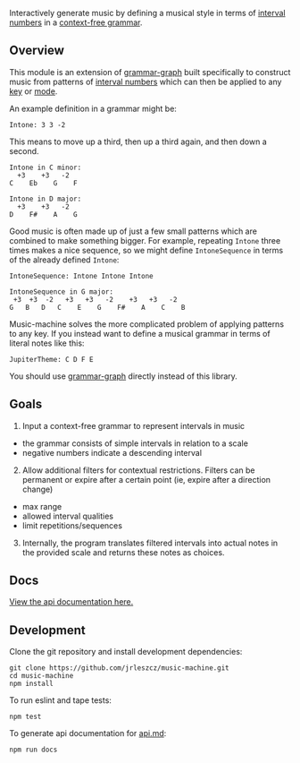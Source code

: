 Interactively generate music by defining a musical style in terms of [interval numbers](https://en.wikipedia.org/wiki/Interval_(music)#Number) in a [context-free grammar](https://en.wikipedia.org/wiki/Context-free_grammar).

## Overview

This module is an extension of [grammar-graph](https://www.npmjs.com/package/grammar-graph) built specifically to construct music from patterns of [interval numbers](https://en.wikipedia.org/wiki/Interval_(music)#Number) which can then be applied to any [key](https://en.wikipedia.org/wiki/Key_(music)) or [mode](https://en.wikipedia.org/wiki/Mode_(music)#Modern).

An example definition in a grammar might be:
```
Intone: 3 3 -2

```
This means to move up a third, then up a third again, and then down a second.

```
Intone in C minor:
  +3    +3   -2
C    Eb    G    F

Intone in D major:
  +3    +3   -2
D    F#    A    G
```

Good music is often made up of just a few small patterns which are combined to make something bigger. For example, repeating `Intone` three times makes a nice sequence, so we might define `IntoneSequence` in terms of the already defined `Intone`:
```
IntoneSequence: Intone Intone Intone

IntoneSequence in G major:
 +3  +3  -2   +3   +3   -2    +3   +3   -2
G   B   D   C    E    G    F#    A    C    B
```

Music-machine solves the more complicated problem of applying patterns to any key. If you instead want to define a musical grammar in terms of literal notes like this:
```
JupiterTheme: C D F E
```
You should use [grammar-graph](https://www.npmjs.com/package/grammar-graph) directly instead of this library.


## Goals

1. Input a context-free grammar to represent intervals in music
  - the grammar consists of simple intervals in relation to a scale
  - negative numbers indicate a descending interval

2. Allow additional filters for contextual restrictions. Filters can be permanent or expire after a certain point (ie, expire after a direction change)
  - max range
  - allowed interval qualities
  - limit repetitions/sequences

3. Internally, the program translates filtered intervals into actual notes in the provided scale and returns these notes as choices.

## Docs
[View the api documentation here.](api.md)

## Development

Clone the git repository and install development dependencies:
```
git clone https://github.com/jrleszcz/music-machine.git
cd music-machine
npm install
```

To run eslint and tape tests:
```
npm test
```

To generate api documentation for [api.md](api.md):
```
npm run docs
```
